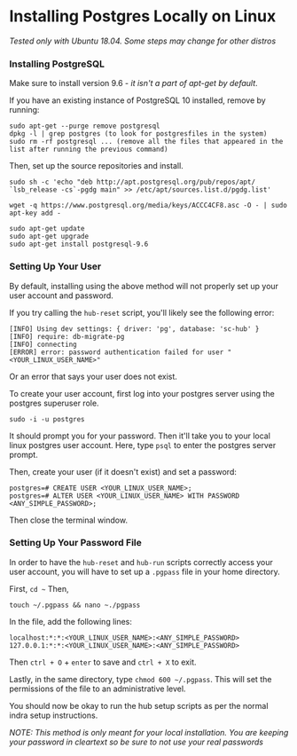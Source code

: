 # Installing Postgres Locally on Linux

*Tested only with Ubuntu 18.04. Some steps may change for other distros*

### Installing PostgreSQL
Make sure to install version 9.6 - *it isn't a part of apt-get by default*.

If you have an existing instance of PostgreSQL 10 installed, remove by running:
```
sudo apt-get --purge remove postgresql
dpkg -l | grep postgres (to look for postgresfiles in the system)
sudo rm -rf postgresql ... (remove all the files that appeared in the list after running the previous command)
```
Then, set up the source repositories and install.
```
sudo sh -c 'echo "deb http://apt.postgresql.org/pub/repos/apt/ `lsb_release -cs`-pgdg main" >> /etc/apt/sources.list.d/pgdg.list'  

wget -q https://www.postgresql.org/media/keys/ACCC4CF8.asc -O - | sudo apt-key add - 

sudo apt-get update  
sudo apt-get upgrade 
sudo apt-get install postgresql-9.6 
```

### Setting Up Your User
By default, installing using the above method will not properly set up your user account and password. 

If you try calling the `hub-reset` script, you'll likely see the following error:
```
[INFO] Using dev settings: { driver: 'pg', database: 'sc-hub' }
[INFO] require: db-migrate-pg
[INFO] connecting
[ERROR] error: password authentication failed for user "<YOUR_LINUX_USER_NAME>"
```
Or an error that says your user does not exist.

To create your user account, first log into your postgres server using the postgres superuser role.
```
sudo -i -u postgres
````
It should prompt you for your password. Then it'll take you to your local linux postgres user account. Here, type `psql` to enter the postgres server prompt.

Then, create your user (if it doesn't exist) and set a password:
```
postgres=# CREATE USER <YOUR_LINUX_USER_NAME>;
postgres=# ALTER USER <YOUR_LINUX_USER_NAME> WITH PASSWORD <ANY_SIMPLE_PASSWORD>;
```
Then close the terminal window.

### Setting Up Your Password File
In order to have the `hub-reset` and `hub-run` scripts correctly access your user account, you will have to set up a `.pgpass` file in your home directory.

First, `cd ~`
Then,
```
touch ~/.pgpass && nano ~./pgpass
```

In the file, add the following lines:
```
localhost:*:*:<YOUR_LINUX_USER_NAME>:<ANY_SIMPLE_PASSWORD>
127.0.0.1:*:*:<YOUR_LINUX_USER_NAME>:<ANY_SIMPLE_PASSWORD>
```
Then `ctrl + O` + `enter` to save and `ctrl + X` to exit.

Lastly, in the same directory, type `chmod 600 ~/.pgpass`. This will set the permissions of the file to an administrative level.

You should now be okay to run the hub setup scripts as per the normal indra setup instructions.

*NOTE: This method is only meant for your local installation. You are keeping your password in cleartext so be sure to not use your real passwords*
